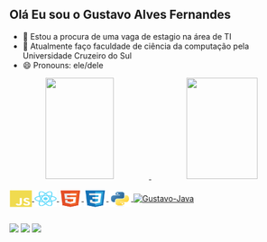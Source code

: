 ## Olá Eu sou o Gustavo Alves Fernandes



- 🔭  Estou a procura de uma vaga de estagio na área de TI 
- 🌱 Atualmente faço faculdade de ciência da computação pela Universidade Cruzeiro do Sul
- 😄 Pronouns: ele/dele

<div align="center">
  <a href="https://github.com/gustavoalvesfer">
  <img height="180em" width="49%" src="https://github-readme-stats.vercel.app/api?username=gustavoalvesfer&show_icons=true&theme=merko&include_all_commits=true&count_private=true"/>
  <img height="180em" width="50%" src="https://github-readme-stats.vercel.app/api/top-langs/?username=gustavoalvesfer&layout=compact&langs_count=7&theme=merko"/>
</div>

<div style="display: inline_block"><br>
  <img align="center" alt="Rafa-Js" height="30" width="40" src="https://raw.githubusercontent.com/devicons/devicon/master/icons/javascript/javascript-plain.svg">
  <img align="center" alt="Rafa-React" height="30" width="40" src="https://raw.githubusercontent.com/devicons/devicon/master/icons/react/react-original.svg">
  <img align="center" alt="Rafa-HTML" height="30" width="40" src="https://raw.githubusercontent.com/devicons/devicon/master/icons/html5/html5-original.svg">
  <img align="center" alt="Rafa-CSS" height="30" width="40" src="https://raw.githubusercontent.com/devicons/devicon/master/icons/css3/css3-original.svg">
  <img align="center" alt="Rafa-Python" height="30" width="40" src="https://raw.githubusercontent.com/devicons/devicon/master/icons/python/python-original.svg">
  <img align="center" alt="Gustavo-Java" height="50" width="40" src="https://cdn.jsdelivr.net/gh/devicons/devicon/icons/java/java-original-wordmark.svg" />          
</div>

##

<div>
  <a href="https://instagram.com/https://www.instagram.com/alves_fer_" target="_blank"><img src="https://img.shields.io/badge/-Instagram-%23E4405F?style=for-the-badge&logo=instagram&logoColor=white" target="_blank"></a>
  <a href = "gustavoalvesfernandes7@gmail.com"><img src="https://img.shields.io/badge/-Gmail-%23333?style=for-the-badge&logo=gmail&logoColor=white" target="_blank"></a>
  <a href="https://www.linkedin.com/in/gustavo-alves-fernandes-505a0b1b6/" target="_blank"><img src="https://img.shields.io/badge/-LinkedIn-%230077B5?style=for-the-badge&logo=linkedin&logoColor=white" target="_blank"></a> 
</div>
